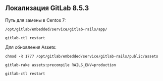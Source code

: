 Локализация GitLab 8.5.3
---
Путь для замены в Centos 7:

	/opt/gitlab/embedded/service/gitlab-rails/app/
	
	gitlab-ctl restart

Для обновления Assets:

	chmod -R 1777 /opt/gitlab/embedded/service/gitlab-rails/public/assets

	gitlab-rake assets:precompile RAILS_ENV=production
	
	gitlab-ctl restart
